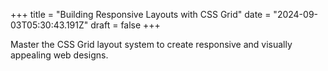 +++
title = "Building Responsive Layouts with CSS Grid"
date = "2024-09-03T05:30:43.191Z"
draft = false
+++

  Master the CSS Grid layout system to create responsive and visually appealing web designs.
        